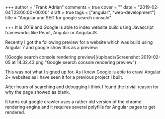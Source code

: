 +++
author = "Frank Adrian"
comments = true
cover = ""
date = "2019-02-04T23:00:00+00:00"
draft = true
tags = ["angular", "web-development"]
title = "Angular and SEO for google search console"

+++
It is 2019 and Google is able to index website build using Javascript frameworks like React, Angular or AngularJS.

Recently I got the following preview for a website which was build using Angular 7 and google show this as a preview:

![Google search console rendering preview](/uploads/Screenshot 2019-02-05 at 14.32.43.png "Google search console rendering preview")

This was not what I signed up for. As i knew Google is able to crawl Angular 2+ websites as i have seen it for a previous project I built.

After hours of searching and debugging I think I found the trivial reason for why the page showed as blank.

It turns out google crawler uses a rather old version of the chrome rendering engine and it requires several polyfills for Angular pages to get rendered.